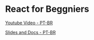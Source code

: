 # React for Beggniers

[Youtube Video - PT-BR](https://www.youtube.com/watch?v=iIQOtwsWXqU)

[Slides and Docs - PT-BR](https://www.origamid.com/slide/youtube/#/0101-javascript-antes-do-framework/1)